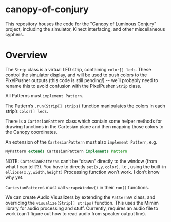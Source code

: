 # canopy-of-conjury
This repository houses the code for the "Canopy of Luminous Conjury" project, including the simulator, Kinect interfacing, and other miscellaneous cyphers.

# Overview
The `Strip` class is a virtual LED strip, containing `color[] leds`. These control the simulator display, and will be used to push colors to the PixelPusher outputs (this code is still pending!) -- we’ll probably need to rename this to avoid confusion with the PixelPusher `Strip` class.

All Patterns must `implement Pattern`.

The Pattern’s `.run(Strip[] strips)` function manipulates the colors in each strip’s `color[] leds`.

There is a `CartesianPattern` class which contain some helper methods for drawing functions in the Cartesian plane and then mapping those colors to the Canopy coordinates.

An extension of the `CartesianPattern` must also `implement Pattern`, e.g.

```java
MyPattern extends CartesianPattern implements Pattern
```

NOTE: `CartesianPattern`s can’t be “drawn” directly to the window (from what I can tell??). You have to directly `set(x,y,color)`. I.e., using the built-in `ellipse(x,y,width,height)` Processing function won’t work. I don’t know why yet.

`CartesianPattern`s must call `scrapeWindow()` in their `run()` functions.


We can create Audio Visualizers by extending the `PatternAV` class, and overriding the `visualize(Strip[] strips)` function. This uses the Mimim library for audio processing and stuff. Currently, requires an audio file to work (can’t figure out how to read audio from speaker output line).

